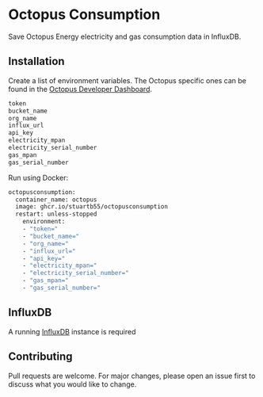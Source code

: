 # Octopus Consumption

Save Octopus Energy electricity and gas consumption data in InfluxDB.

## Installation

Create a list of environment variables. The Octopus specific ones can be found in the [Octopus Developer Dashboard](https://octopus.energy/dashboard/developer/).

```python
token
bucket_name
org_name
influx_url
api_key
electricity_mpan
electricity_serial_number
gas_mpan
gas_serial_number
```

Run using Docker:

```bash
octopusconsumption:
  container_name: octopus
  image: ghcr.io/stuartb55/octopusconsumption
  restart: unless-stopped
    environment:
    - "token="
    - "bucket_name="
    - "org_name="
    - "influx_url="
    - "api_key="
    - "electricity_mpan="
    - "electricity_serial_number="
    - "gas_mpan="
    - "gas_serial_number="
```

## InfluxDB

A running [InfluxDB](https://portal.influxdata.com/downloads/) instance is required

## Contributing

Pull requests are welcome. For major changes, please open an issue first
to discuss what you would like to change.
